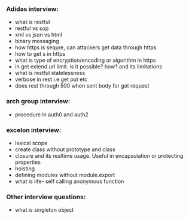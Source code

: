 ### Adidas interview:
* what is restful
* restful vs sop
* xml vs json vs html
* binary messaging
* how https is sequre, can attackers get data through https
* how to get s in https
* what is type of encryption/encoding or algorithm in https
* in get extend url limit. is it possible? how? and its limitations
* what is restful statelessness
* verbose in rest i.e get put etc
* does rest through 500 when sent body for get request

### arch group interview:
* procedure in auth0 and auth2

### excelon interview:
* lexical scope
* create class without prototype and class
* closure and its realtime usage. Useful in encapsulation or protecting properties
* hoisting
* defining modules without module.export
* what is iife- self calling anonymous function

### Other interview questions:
* what is singleton object
